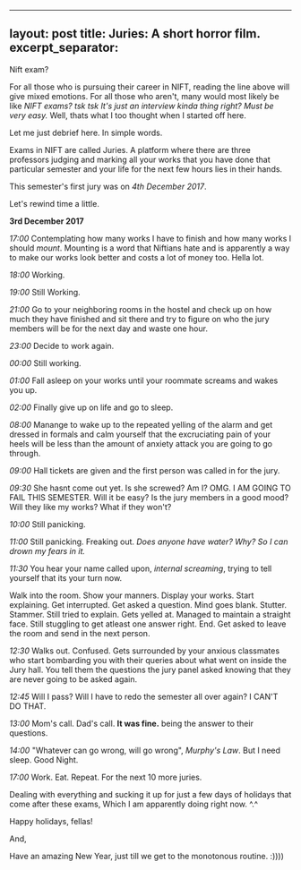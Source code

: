

---
layout: post
title: Juries: A short horror film.
excerpt_separator:  <!--more-->
---

Nift exam?

For all those who is pursuing their career in NIFT, reading the line above will give mixed emotions. For all those who aren't, many would most likely be like *NIFT exams? tsk tsk It's just an interview kinda thing right? Must be very easy.* Well, thats what I too thought when I started off here. 

Let me just debrief here. In simple words. 

Exams in NIFT are called Juries. A platform where there are three professors judging and marking all your works that you have done that particular semester and your life for the next few hours lies in their hands. 

This semester's first jury was on *4th December 2017*. 

Let's rewind time a little. 

**3rd December 2017**

*17:00* Contemplating how many works I have to finish and how many works I should *mount*. Mounting is a word that Niftians hate and is apparently a way to make our works look better and costs a lot of money too.  Hella lot.

*18:00* Working. 

*19:00* Still Working.

*21:00* Go to your neighboring rooms in the hostel and check up on how much they have finished and sit there and try to figure on who the jury members will be for the next day and waste one hour. 

*23:00* Decide to work again. 

*00:00* Still working.

*01:00* Fall asleep on your works until your roommate screams and wakes you up. 

*02:00* Finally give up on life and go to sleep. 

*08:00*  Manange to wake up to the repeated yelling of the alarm and get dressed in formals and calm yourself that the excruciating pain of your heels will be less than the amount of anxiety attack you are going to go through. 

*09:00* Hall tickets are given and the first person was called in for the jury. 

*09:30* She hasnt come out yet. Is she screwed? Am I? OMG. I AM GOING TO FAIL THIS SEMESTER. Will it be easy? Is the jury members in a good mood? Will they like my works? What if they won't?

*10:00* Still panicking.

*11:00* Still panicking. Freaking out. *Does anyone have water? Why? So I can drown my fears in it.*

*11:30* You hear your name called upon, *internal screaming*, trying to tell yourself that its your turn now. 

Walk into the room. Show your manners. Display your works. Start explaining. Get interrupted. Get asked a question. Mind goes blank. Stutter. Stammer. Still tried to explain. Gets yelled at. Managed to maintain a straight face. Still stuggling to get atleast one answer right. End. Get asked to leave the room and send in the next person. 

*12:30* Walks out. Confused. Gets surrounded by your anxious classmates who start bombarding you with their queries about what went on inside the Jury hall. You tell them the questions the jury panel asked knowing that they are never going to be asked again. 

*12:45* Will I pass? Will I have to redo the semester all over again? I CAN'T DO THAT.

*13:00* Mom's call. Dad's call. **It was fine.** being the answer to their questions. 

*14:00* "Whatever can go wrong, will go wrong", *Murphy's Law*. But I need sleep. Good Night. 

*17:00* Work. Eat. Repeat. For the next 10 more juries. 

Dealing with everything and sucking it up for just a few days of holidays that come after these exams, Which I am apparently doing right now. ^.^

Happy holidays, fellas!

And,

Have an amazing New Year, just till we get to the monotonous routine. :))))



